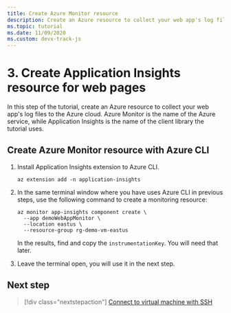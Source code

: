 ```yaml
---
title: Create Azure Monitor resource
description: Create an Azure resource to collect your web app's log files to the Azure cloud. Azure Monitor is the name of the Azure service, while Application Insights is the name of the client library the tutorial uses.
ms.topic: tutorial
ms.date: 11/09/2020
ms.custom: devx-track-js
---
```


# 3. Create Application Insights resource for web pages

In this step of the tutorial, create an Azure resource to collect your web app's log files to the Azure cloud. Azure Monitor is the name of the Azure service, while Application Insights is the name of the client library the tutorial uses. 

## Create Azure Monitor resource with Azure CLI

1. Install Application Insights extension to Azure CLI.

    ```azurecli
    az extension add -n application-insights
    ```

1. In the same terminal window where you have uses Azure CLI in previous steps, use the following command to create a monitoring resource:


    ```azurecli
    az monitor app-insights component create \
      --app demoWebAppMonitor \
      --location eastus \
      --resource-group rg-demo-vm-eastus
    ```

    In the results, find and copy the `instrumentationKey`. You will need that later. 

1. Leave the terminal open, you will use it in the next step.

## Next step

> [!div class="nextstepaction"]
> [Connect to virtual machine with SSH](connect-linux-virtual-ssh-machine-ssh.md) 
